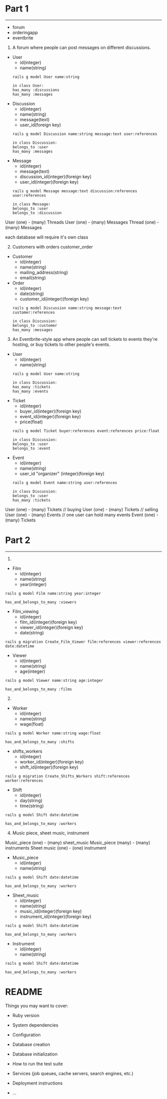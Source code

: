 # Part 1
___
  * forum
  * orderingapp
  * eventbrite

1. A forum where people can post messages on different discussions.
  * User
    * id(integer)
    * name(string)
    ```
    rails g model User name:string
    ```
    ```
    in class User:
    has_many :discussions
    has_many :messages
    ```
  * Discussion
    * id(integer)
    * name(string)
    * message(text)
    * user_id(foreign key)
    ```
    rails g model Discussion name:string message:text user:references
    ```
    ```
    in class Discussion:
    belongs_to :user
    has_many :messages
    ```
  * Message
    * id(integer)
    * message(text)
    * discussion_id(integer)(foreign key)
    * user_id(integer)(foreign key)
    ```
    rails g model Message message:text discussion:references user:references
    ```
    ```
    in class Message:
    belongs_to :user
    belongs_to :discussion
    ```

User (one) - (many) Threads
User (one) - (many) Messages
Thread (one) - (many) Messages

each database will require it's own class

2.  Customers with orders customer_order
  * Customer
    * id(integer)
    * name(string)
    * mailing_address(string)
    * email(string)
  * Order
    * id(integer)
    * date(string)
    * customer_id(integer)(foreign key)
    ```
    rails g model Discussion name:string message:text customer:references
    ```
    ```
    in class Discussion:
    belongs_to :customer
    has_many :messages
    ```
3. An Eventbrite-style app where people can sell tickets to events they're hosting, or buy tickets to other people's events.

  * User
    * id(integer)
    * name(string)
    ```
    rails g model User name:string
    ```
    ```
    in class Discussion:
    has_many :tickets
    has_many :events
    ```
  * Ticket
    * id(integer)
    * buyer_id(integer)(foreign key)
    * event_id(integer)(foreign key)
    * price(float)
    ```
    rails g model Ticket buyer:references event:references price:float
    ```
    ```
    in class Discussion:
    belongs_to :user
    belongs_to :event
    ```
  * Event
    * id(integer)
    * name(string)
    * user_id "organizer" (integer)(foreign key)
    ```
    rails g model Event name:string user:references
    ```
    ```
    in class Discussion:
    belongs_to :user
    has_many :tickets
    ```

User (one) - (many) Tickets  // buying
User (one) - (many) Tickets // selling
User (one) - (many) Events // one user can hold many events
Event (one) - (many) Tickets

# Part 2
___

1.
  * Film
    * id(integer)
    * name(string)
    * year(integer)
```
rails g model Film name:string year:integer

has_and_belongs_to_many :viewers
```
  * Film_viewing
    * id(integer)
    * film_id(integer)(foreign key)
    * viewer_id(integer)(foreign key)
    * date(string)
```
rails g migration Create_Film_Viewer film:references viewer:references date:datetime
```
  * Viewer
    * id(integer)
    * name(string)
    * age(integer)
```
rails g model Viewer name:string age:integer

has_and_belongs_to_many :films
```
2.
  * Worker
    * id(integer)
    * name(string)
    * wage(float)
```
rails g model Worker name:string wage:float

has_and_belongs_to_many :shifts
```
  * shifts_workers
    * id(integer)
    * worker_id(integer)(foreign key)
    * shift_id(integer)(foreign key)
```
rails g migration Create_Shifts_Workers shift:references worker:references
```
  * Shift
    * id(integer)
    * day(string)
    * time(string)
  ```
  rails g model Shift date:datetime

  has_and_belongs_to_many :workers
  ```    

4. Music piece, sheet music, instrument

Music_piece (one) - (many) sheet_music
Music_piece (many) - (many) instruments
Sheet music (one) - (one) instrument

  * Music_piece
    * id(integer)
    * name(string)
```
rails g model Shift date:datetime

has_and_belongs_to_many :workers
```    
  * Sheet_music
    * id(integer)
    * name(string)
    * music_id(integer)(foreign key)
    * instrument_id(integer)(foreign key)
```
rails g model Shift date:datetime

has_and_belongs_to_many :workers
```    
  * Instrument
    * id(integer)
    * name(string)
```
rails g model Shift date:datetime

has_and_belongs_to_many :workers
```    
# README


Things you may want to cover:

* Ruby version

* System dependencies

* Configuration

* Database creation

* Database initialization

* How to run the test suite

* Services (job queues, cache servers, search engines, etc.)

* Deployment instructions

* ...
